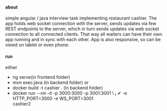 #### about

simple angular / java interview task implementing restaurant cashier. The app holds web socket connection with the server, sends updates via few REST endpoints to the server, which in turn sends updates via web socket connection to all connected clients. That way all waiters can have their own app running and in sync with each other. App is also responsive, so can be viewd on tablet or even phone.

#### run
either
- ng serve(in frontend folder)
- mvn exec:java (in backend folder)
or
- docker build -t cashier . (in backend folder)
- docker run --rm -it -p 3000:3000 -p 3001:3001 \                                                                                                                                ✔ 
  -e HTTP_PORT=3000 -e WS_PORT=3001 \
  cashier2
